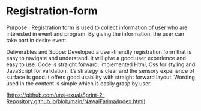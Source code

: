 # Registration-form
Purpose :
       Registration form is used to collect information of user who are interested in event and program. By giving the information, the user can take part in desire event.

Deliverables and Scope:
           Developed a user-friendly registration form that is easy to navigate and understand. It will give a good user experience and easy to use.
Code is straight forward, implemented Html, Css for styling and JavaScript for validation. It’s strategy is clear and the sensory experience of surface is good.It offers good usability with straight forward layout. Wording used in the content is simple which is easily grasp by user.

(https://github.com/uns-exual/Sprint-2-Repository.github.io/blob/main/NawalFatima/index.html)
